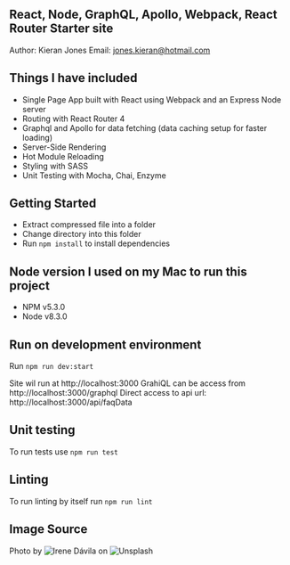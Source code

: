 ## React, Node, GraphQL, Apollo, Webpack, React Router Starter site

Author: Kieran Jones
Email: jones.kieran@hotmail.com

## Things I have included

* Single Page App built with React using Webpack and an Express Node server
* Routing with React Router 4
* Graphql and Apollo for data fetching (data caching setup for faster loading)
* Server-Side Rendering
* Hot Module Reloading
* Styling with SASS
* Unit Testing with Mocha, Chai, Enzyme

## Getting Started

* Extract compressed file into a folder
* Change directory into this folder
* Run `npm install` to install dependencies

## Node version I used on my Mac to run this project
* NPM v5.3.0
* Node v8.3.0

## Run on development environment

Run `npm run dev:start`

Site wil run at http://localhost:3000
GrahiQL can be access from http://localhost:3000/graphql
Direct access to api url: http://localhost:3000/api/faqData

## Unit testing

To run tests use `npm run test`

## Linting

To run linting by itself run `npm run lint`

## Image Source
Photo by ![Irene Dávila](https://unsplash.com/photos/9Y5Wk7favpE?utm_source=unsplash&utm_medium=referral&utm_content=creditCopyText) on ![Unsplash](https://unsplash.com/?utm_source=unsplash&utm_medium=referral&utm_content=creditCopyText)
